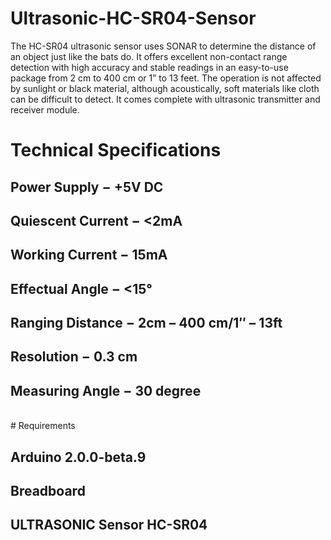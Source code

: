 # Ultrasonic-HC-SR04-Sensor
The HC-SR04 ultrasonic sensor uses SONAR to determine the distance of an object just like the bats do. It offers excellent non-contact range detection with high accuracy and stable readings in an easy-to-use package from 2 cm to 400 cm or 1” to 13 feet.  The operation is not affected by sunlight or black material, although acoustically, soft materials like cloth can be difficult to detect. It comes complete with ultrasonic transmitter and receiver module.

# Technical Specifications
## Power Supply − +5V DC
## Quiescent Current − <2mA
## Working Current − 15mA
## Effectual Angle − <15°
## Ranging Distance − 2cm – 400 cm/1″ – 13ft
## Resolution − 0.3 cm
## Measuring Angle − 30 degree
<br>
# Requirements

## Arduino 2.0.0-beta.9
## Breadboard
## ULTRASONIC Sensor HC-SR04

